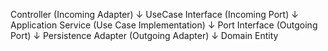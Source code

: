 Controller (Incoming Adapter)
    ↓
UseCase Interface (Incoming Port)
    ↓
Application Service (Use Case Implementation)
    ↓
Port Interface (Outgoing Port)
    ↓
Persistence Adapter (Outgoing Adapter)
    ↓
Domain Entity